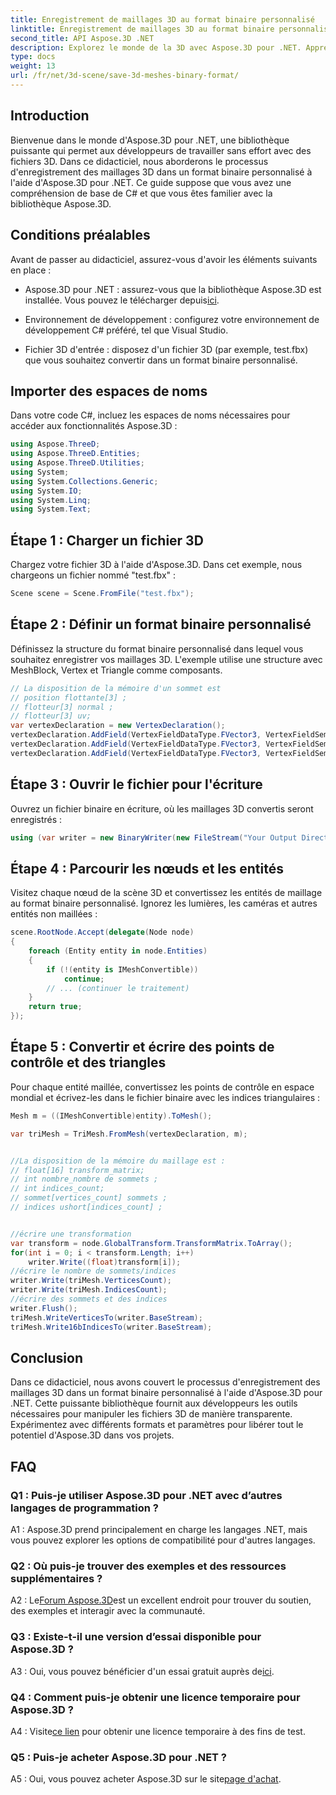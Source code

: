 ```yaml
---
title: Enregistrement de maillages 3D au format binaire personnalisé
linktitle: Enregistrement de maillages 3D au format binaire personnalisé
second_title: API Aspose.3D .NET
description: Explorez le monde de la 3D avec Aspose.3D pour .NET. Apprenez à enregistrer des maillages au format binaire personnalisé.
type: docs
weight: 13
url: /fr/net/3d-scene/save-3d-meshes-binary-format/
---
```

## Introduction

Bienvenue dans le monde d'Aspose.3D pour .NET, une bibliothèque puissante qui permet aux développeurs de travailler sans effort avec des fichiers 3D. Dans ce didacticiel, nous aborderons le processus d'enregistrement des maillages 3D dans un format binaire personnalisé à l'aide d'Aspose.3D pour .NET. Ce guide suppose que vous avez une compréhension de base de C# et que vous êtes familier avec la bibliothèque Aspose.3D.

## Conditions préalables

Avant de passer au didacticiel, assurez-vous d'avoir les éléments suivants en place :

-  Aspose.3D pour .NET : assurez-vous que la bibliothèque Aspose.3D est installée. Vous pouvez le télécharger depuis[ici](https://releases.aspose.com/3d/net/).

- Environnement de développement : configurez votre environnement de développement C# préféré, tel que Visual Studio.

- Fichier 3D d'entrée : disposez d'un fichier 3D (par exemple, test.fbx) que vous souhaitez convertir dans un format binaire personnalisé.

## Importer des espaces de noms

Dans votre code C#, incluez les espaces de noms nécessaires pour accéder aux fonctionnalités Aspose.3D :

```csharp
using Aspose.ThreeD;
using Aspose.ThreeD.Entities;
using Aspose.ThreeD.Utilities;
using System;
using System.Collections.Generic;
using System.IO;
using System.Linq;
using System.Text;
```

## Étape 1 : Charger un fichier 3D

Chargez votre fichier 3D à l'aide d'Aspose.3D. Dans cet exemple, nous chargeons un fichier nommé "test.fbx" :

```csharp
Scene scene = Scene.FromFile("test.fbx");
```

## Étape 2 : Définir un format binaire personnalisé

Définissez la structure du format binaire personnalisé dans lequel vous souhaitez enregistrer vos maillages 3D. L'exemple utilise une structure avec MeshBlock, Vertex et Triangle comme composants.

```csharp
// La disposition de la mémoire d'un sommet est
// position flottante[3] ;
// flotteur[3] normal ;
// flotteur[3] uv;
var vertexDeclaration = new VertexDeclaration();
vertexDeclaration.AddField(VertexFieldDataType.FVector3, VertexFieldSemantic.Position);
vertexDeclaration.AddField(VertexFieldDataType.FVector3, VertexFieldSemantic.Normal);
vertexDeclaration.AddField(VertexFieldDataType.FVector3, VertexFieldSemantic.UV);

```

## Étape 3 : Ouvrir le fichier pour l'écriture

Ouvrez un fichier binaire en écriture, où les maillages 3D convertis seront enregistrés :

```csharp
using (var writer = new BinaryWriter(new FileStream("Your Output Directory" + "Save3DMeshesInCustomBinaryFormat_out", FileMode.Create, FileAccess.Write)))
```

## Étape 4 : Parcourir les nœuds et les entités

Visitez chaque nœud de la scène 3D et convertissez les entités de maillage au format binaire personnalisé. Ignorez les lumières, les caméras et autres entités non maillées :

```csharp
scene.RootNode.Accept(delegate(Node node)
{
    foreach (Entity entity in node.Entities)
    {
        if (!(entity is IMeshConvertible))
            continue;
        // ... (continuer le traitement)
    }
    return true;
});
```

## Étape 5 : Convertir et écrire des points de contrôle et des triangles

Pour chaque entité maillée, convertissez les points de contrôle en espace mondial et écrivez-les dans le fichier binaire avec les indices triangulaires :

```csharp
Mesh m = ((IMeshConvertible)entity).ToMesh();

var triMesh = TriMesh.FromMesh(vertexDeclaration, m);


//La disposition de la mémoire du maillage est :
// float[16] transform_matrix;
// int nombre_nombre de sommets ;
// int indices_count;
// sommet[vertices_count] sommets ;
// indices ushort[indices_count] ;


//écrire une transformation
var transform = node.GlobalTransform.TransformMatrix.ToArray();
for(int i = 0; i < transform.Length; i++)
    writer.Write((float)transform[i]);
//écrire le nombre de sommets/indices
writer.Write(triMesh.VerticesCount);
writer.Write(triMesh.IndicesCount);
//écrire des sommets et des indices
writer.Flush();
triMesh.WriteVerticesTo(writer.BaseStream);
triMesh.Write16bIndicesTo(writer.BaseStream);

```

## Conclusion

Dans ce didacticiel, nous avons couvert le processus d'enregistrement des maillages 3D dans un format binaire personnalisé à l'aide d'Aspose.3D pour .NET. Cette puissante bibliothèque fournit aux développeurs les outils nécessaires pour manipuler les fichiers 3D de manière transparente. Expérimentez avec différents formats et paramètres pour libérer tout le potentiel d'Aspose.3D dans vos projets.

## FAQ

### Q1 : Puis-je utiliser Aspose.3D pour .NET avec d’autres langages de programmation ?

A1 : Aspose.3D prend principalement en charge les langages .NET, mais vous pouvez explorer les options de compatibilité pour d'autres langages.

### Q2 : Où puis-je trouver des exemples et des ressources supplémentaires ?

 A2 : Le[Forum Aspose.3D](https://forum.aspose.com/c/3d/18)est un excellent endroit pour trouver du soutien, des exemples et interagir avec la communauté.

### Q3 : Existe-t-il une version d’essai disponible pour Aspose.3D ?

 A3 : Oui, vous pouvez bénéficier d'un essai gratuit auprès de[ici](https://releases.aspose.com/).

### Q4 : Comment puis-je obtenir une licence temporaire pour Aspose.3D ?

 A4 : Visite[ce lien](https://purchase.aspose.com/temporary-license/) pour obtenir une licence temporaire à des fins de test.

### Q5 : Puis-je acheter Aspose.3D pour .NET ?

 A5 : Oui, vous pouvez acheter Aspose.3D sur le site[page d'achat](https://purchase.aspose.com/buy).